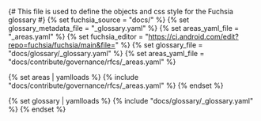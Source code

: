 {# This file is used to define the objects and css style for the Fuchsia glossary #}
{% set fuchsia_source = "docs/" %}
{% set glossary_metadata_file = "_glossary.yaml" %}
{% set areas_yaml_file = "_areas.yaml" %}
{% set fuchsia_editor = "https://ci.android.com/edit?repo=fuchsia/fuchsia/main&file=" %}
{% set glossary_file = "docs/glossary/_glossary.yaml" %}
{% set areas_yaml_file = "docs/contribute/governance/rfcs/_areas.yaml" %}

{% set areas | yamlloads %}
{% include "docs/contribute/governance/rfcs/_areas.yaml" %}
{% endset %}

{% set glossary | yamlloads %}
{% include "docs/glossary/_glossary.yaml" %}
{% endset %}

<style>
.edit-buttons {
  display:inline-block;
  width:100%;
  margin-bottom: -30px;
}

.pencil-edit {
  float: right;
}
.edit-glossary {
  float: right;
}

.list {
  list-style: none;
}

.comma-list {
  display: inline;
  list-style: none;
  padding: 0px;
}

.comma-list li {
  display: inline;
}

.comma-list li::after {
  content: ", ";
}

.comma-list li:last-child::after {
    content: "";
}

.checkbox-div {
  display:inline-block;
  padding-top: 3px;
  padding-right: 2px;
  padding-bottom: 3px;
  padding-left: 2px;
}

.checkbox-div input+label {
  font-size: 80%;
}

.form-checkbox button {
  font-size: 80%;
}

.col-key {
  width:1px;white-space:nowrap;
}
</style>
